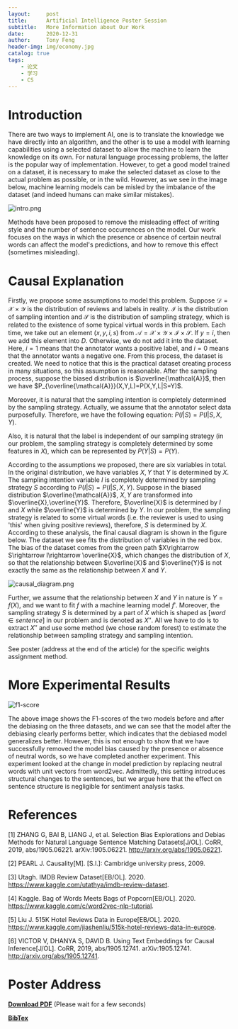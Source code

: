 ```yaml
---
layout:     post
title:      Artificial Intelligence Poster Session
subtitle:   More Information about Our Work
date:       2020-12-31
author:     Tony Feng
header-img: img/economy.jpg
catalog: true
tags:
    - 论文
    - 学习
    - CS
---
```


# Introduction

There are two ways to implement AI, one is to translate the knowledge we have directly into an algorithm, and the other is to use a model with learning capabilities using a selected dataset to allow the machine to learn the knowledge on its own. For natural language processing problems, the latter is the popular way of implementation. However, to get a good model trained on a dataset, it is necessary to make the selected dataset as close to the actual problem as possible, or in the wild. However, as we see in the image below, machine learning models can be misled by the imbalance of the dataset (and indeed humans can make similar mistakes).

![intro.png](https://p.sda1.dev/0/ee39265071af1821e6146f7d68e8c75b/intro.png)

Methods have been proposed to remove the misleading effect of writing style and the number of sentence occurrences on the model. Our work focuses on the ways in which the presence or absence of certain neutral words can affect the model's predictions, and how to remove this effect (sometimes misleading).

# Causal Explanation

Firstly, we propose some assumptions to model this problem. Suppose $\mathcal{D}=\mathcal{X}\times\mathcal{Y}$ is the distribution of reviews and labels in reality. $\mathcal{I}$ is the distribution of sampling intention and $\mathcal{S}$ is the distribution of sampling strategy, which is related to the existence of some typical virtual words in this problem. Each time, we take out an element $(x,y,i,s)$ from $\mathcal{A}=\mathcal{X}\times\mathcal{Y}\times\mathcal{I}\times\mathcal{S}$. If $y=i$, then we add this element into $D$. Otherwise, we do not add it into the dataset. Here, $i=1$ means that the annotator wants a positive label, and $i=0$ means that the annotator wants a negative one. From this process, the dataset is created. We need to notice that this is the practical dataset creating process in many situations, so this assumption is reasonable. After the sampling process, suppose the biased distribution is $\overline{\mathcal{A}}$, then we have $P_{\overline{\mathcal{A}}}(X,Y,L)=P(X,Y,L|S=Y)$.

Moreover, it is natural that the sampling intention is completely determined by the sampling strategy. Actually, we assume that the annotator select data purposefully. Therefore, we have the following equation: $P(I|S)=P(I|S,X,Y)$.

Also, it is natural that the label is independent of our sampling strategy (in our problem, the sampling strategy is completely determined by some features in $X$), which can be represented by $P(Y|S)=P(Y)$.

According to the assumptions we proposed, there are six variables in total. In the original distribution, we have variables $X,Y$ that $Y$ is determined by $X$. The sampling intention variable $I$ is completely determined by sampling strategy $S$ according to $P(I|S)=P(I|S,X,Y)$. Suppose in the biased distribution $\overline{\mathcal{A}}$, $X,Y$ are transformed into $\overline{X},\overline{Y}$. Therefore, $\overline{X}$ is determined by $I$ and $X$ while $\overline{Y}$ is determined by $Y$. In our problem, the sampling strategy is related to some virtual words (i.e. the reviewer is used to using 'this' when giving positive reviews), therefore, $S$ is determined by $X$. According to these analysis, the final causal diagram is shown in the figure below. The dataset we see fits the distribution of variables in the red box. The bias of the dataset comes from the green path $X\rightarrow S\rightarrow I\rightarrow \overline{X}$, which changes the distribution of $X$, so that the relationship between $\overline{X}$ and $\overline{Y}$ is not exactly the same as the relationship between $X$ and $Y$.

![causal_diagram.png](https://p.sda1.dev/0/b190358f52e83a85aabf05a320c1bbb1/causal_diagram.png)

Further, we assume that the relationship between $X$ and $Y$ in nature is $Y=f(X)$, and we want to fit $f$ with a machine learning model $f'$. Moreover, the sampling strategy $S$ is determined by a part of $X$ which is shaped as $[word\in sentence]$ in our problem and is denoted as $X''$. All we have to do is to extract $X''$ and use some method (we chose random forest) to estimate the relationship between sampling strategy and sampling intention.

See poster (address at the end of the article) for the specific weights assignment method.

# More Experimental Results

![f1-score](https://p.sda1.dev/0/e899fd370eb4ac2f95c08ffe722fda87/F1-score.png)

The above image shows the F1-scores of the two models before and after the debiasing on the three datasets, and we can see that the model after the debiasing clearly performs better, which indicates that the debiased model generalizes better. However, this is not enough to show that we have successfully removed the model bias caused by the presence or absence of neutral words, so we have completed another experiment. This experiment looked at the change in model prediction by replacing neutral words with unit vectors from word2vec. Admittedly, this setting introduces structural changes to the sentences, but we argue here that the effect on sentence structure is negligible for sentiment analysis tasks.

# References

[1] ZHANG G, BAI B, LIANG J, et al. Selection Bias Explorations and Debias Methods for Natural Language Sentence Matching Datasets[J/OL]. CoRR, 2019, abs/1905.06221. arXiv:1905.06221. http://arxiv.org/abs/1905.06221.

[2] PEARL J. Causality[M]. [S.l.]: Cambridge university press, 2009.

[3] Utagh. IMDB Review Dataset[EB/OL]. 2020. https://www.kaggle.com/utathya/imdb-review-dataset.

[4] Kaggle. Bag of Words Meets Bags of Popcorn[EB/OL]. 2020. https://www.kaggle.com/c/word2vec-nlp-tutorial.

[5] Liu J. 515K Hotel Reviews Data in Europe[EB/OL]. 2020. https://www.kaggle.com/jiashenliu/515k-hotel-reviews-data-in-europe.

[6] VICTOR V, DHANYA S, DAVID B. Using Text Embeddings for Causal Inference[J/OL]. CoRR, 2019, abs/1905.12741. arXiv:1905.12741. http://arxiv.org/abs/1905.12741.

# Poster Address

[**Download PDF**](https://fengtony686.github.io/essay/ai_project_poster.pdf) (Please wait for a few seconds)

[**BibTex**](https://fengtony686.github.io/essay/ai_project_poster.txt)
